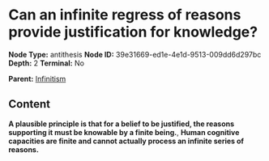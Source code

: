 # Can an infinite regress of reasons provide justification for knowledge?

**Node Type:** antithesis
**Node ID:** 39e31669-ed1e-4e1d-9513-009dd6d297bc
**Depth:** 2
**Terminal:** No

**Parent:** [Infinitism](infinitism.md)

## Content

**A plausible principle is that for a belief to be justified, the reasons supporting it must be knowable by a finite being.**, **Human cognitive capacities are finite and cannot actually process an infinite series of reasons.**
